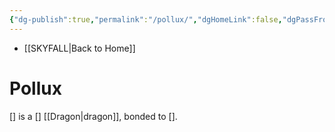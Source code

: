 ```yaml
---
{"dg-publish":true,"permalink":"/pollux/","dgHomeLink":false,"dgPassFrontmatter":false}
---
```


- [[SKYFALL|Back to Home]]

# Pollux
[] is a [] [[Dragon|dragon]], bonded to [].
